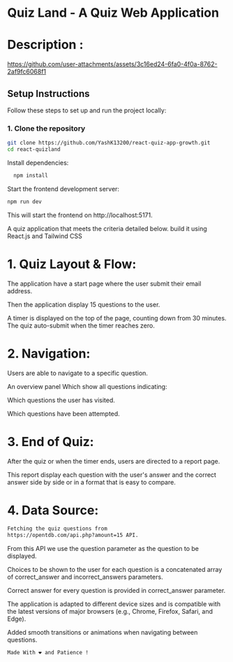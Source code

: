 # Quiz Land - A Quiz Web Application 

# Description :
https://github.com/user-attachments/assets/3c16ed24-6fa0-4f0a-8762-2af9fc6068f1


## Setup Instructions

Follow these steps to set up and run the project locally:

### 1. Clone the repository

```bash
git clone https://github.com/YashK13200/react-quiz-app-growth.git
cd react-quizland
```

Install dependencies:
 ```bash
   npm install
   ```

Start the frontend development server:
 ```bash
 npm run dev
   ```
This will start the frontend on http://localhost:5171.


 A quiz application that meets the criteria detailed below. build it using React.js and Tailwind CSS

# 1. Quiz Layout & Flow:

The application have a start page where the user submit their email address.

Then the application display 15 questions to the user.

A timer is displayed on the top of the page, counting down from 30 minutes. The quiz auto-submit when the timer reaches zero.

# 2. Navigation:

Users are able to navigate to a specific question.

An overview panel Which show all questions indicating:

Which questions the user has visited.

Which questions have been attempted.

# 3. End of Quiz:

After the quiz or when the timer ends, users are directed to a report page.

This report display each question with the user's answer and the correct answer side by side or in a format that is easy to compare.

# 4. Data Source:

   ```bash
Fetching the quiz questions from
https://opentdb.com/api.php?amount=15 API.
```
From this API we use the question parameter as the question to be displayed.

Choices to be shown to the user for each question is a concatenated array of correct_answer and incorrect_answers parameters.

Correct answer for every question is provided in correct_answer parameter.

The application is adapted to different device sizes and is compatible with the latest versions
of major browsers (e.g., Chrome, Firefox, Safari, and Edge).

Added smooth transitions or animations when navigating between questions.

```bash
Made With ❤️ and Patience !
```
